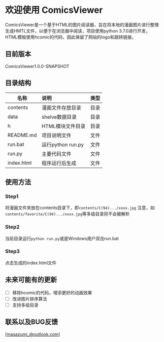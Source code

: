 # 欢迎使用 ComicsViewer
ComicsViewer是一个基于HTML的图片阅读器，旨在将本地的漫画图片进行整理生成HMTL文件，以便于在浏览器中阅读，项目使用python 3.7.0进行开发，HTML模板使用hcomic的代码，因此保留了网站的logo和跳转链接。

## 目前版本
ComicsViewer1.0.0-SNAPSHOT

## 目录结构
| 名称        | 说明                |  类型   |
| --------    | :-----             | :----:  |
| contents    | 漫画文件存放目录     |  目录   |
| data        | shelve数据目录      |  目录   |
| h           | HTML模块文件目录     |  目录   |
| README.md   | 项目说明文件         |  文件   |
| run.bat     | 运行python run.py   |  文件   |
| run.py      | 主要代码文件         |  文件   |
| index.html  | 程序运行后生成       |  文件   |

## 使用方法
### Step1
将漫画文件夹放在contents目录下，即```contents/C(94).../xxxx.jpg```
注意，如```contents/favorite/C(94).../xxxx.jpg```等多级目录将不会被解析

### Step2
当前目录运行```python run.py```或是Windows用户双击run.bat

### Step3
点击生成的index.html文件

## 未来可能有的更新 
- [ ] 移除hcomic的代码，增添更好的动画效果
- [ ] 改进图片排序算法
- [ ] 支持多级目录

## 联系以及BUG反馈
[masazumi_@outlook.com]